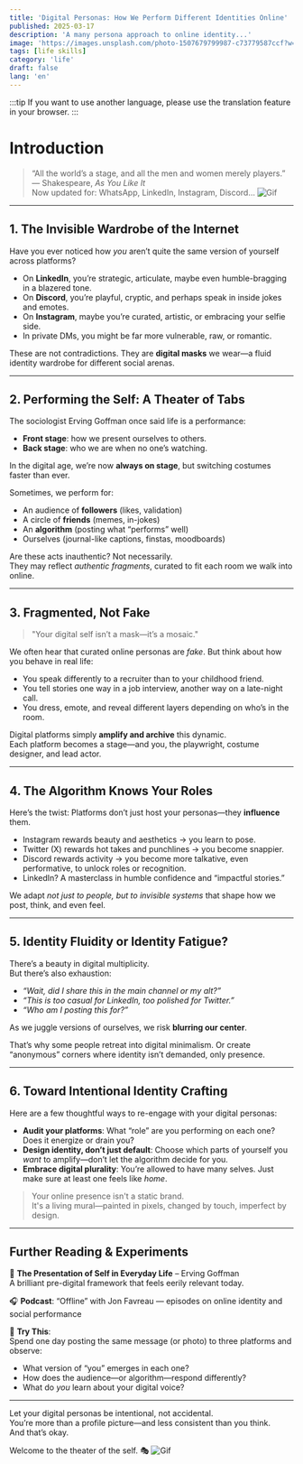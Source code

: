 ```yaml
---
title: 'Digital Personas: How We Perform Different Identities Online'
published: 2025-03-17
description: 'A many persona approach to online identity...'
image: 'https://images.unsplash.com/photo-1507679799987-c73779587ccf?w=600&auto=format&fit=crop&q=60&ixlib=rb-4.1.0&ixid=M3wxMjA3fDB8MHxzZWFyY2h8Mnx8cHJvZmVzc2lvbmFsfGVufDB8fDB8fHww'
tags: [life skills]
category: 'life'
draft: false 
lang: 'en'
---
```


:::tip
If you want to use another language, please use the translation feature in your browser.
:::
# Introduction
> “All the world’s a stage, and all the men and women merely players.”  
> — Shakespeare, *As You Like It*  
> Now updated for: WhatsApp, LinkedIn, Instagram, Discord...
![Gif](https://media.tenor.com/otNPREDAmMcAAAAm/bts-enojada.webp)
---

## 1. The Invisible Wardrobe of the Internet

Have you ever noticed how *you* aren’t quite the same version of yourself across platforms?

- On **LinkedIn**, you’re strategic, articulate, maybe even humble-bragging in a blazered tone.  
- On **Discord**, you’re playful, cryptic, and perhaps speak in inside jokes and emotes.  
- On **Instagram**, maybe you’re curated, artistic, or embracing your selfie side.  
- In private DMs, you might be far more vulnerable, raw, or romantic.

These are not contradictions. They are **digital masks** we wear—a fluid identity wardrobe for different social arenas.

---

## 2. Performing the Self: A Theater of Tabs

The sociologist Erving Goffman once said life is a performance:  
- **Front stage**: how we present ourselves to others.  
- **Back stage**: who we are when no one’s watching.

In the digital age, we’re now **always on stage**, but switching costumes faster than ever.

Sometimes, we perform for:  
- An audience of **followers** (likes, validation)  
- A circle of **friends** (memes, in-jokes)  
- An **algorithm** (posting what “performs” well)  
- Ourselves (journal-like captions, finstas, moodboards)

Are these acts inauthentic? Not necessarily.  
They may reflect *authentic fragments*, curated to fit each room we walk into online.

---

## 3. Fragmented, Not Fake

> "Your digital self isn’t a mask—it’s a mosaic."

We often hear that curated online personas are *fake*. But think about how you behave in real life:

- You speak differently to a recruiter than to your childhood friend.  
- You tell stories one way in a job interview, another way on a late-night call.  
- You dress, emote, and reveal different layers depending on who’s in the room.

Digital platforms simply **amplify and archive** this dynamic.  
Each platform becomes a stage—and you, the playwright, costume designer, and lead actor.

---

## 4. The Algorithm Knows Your Roles

Here’s the twist: Platforms don’t just host your personas—they **influence** them.

- Instagram rewards beauty and aesthetics → you learn to pose.  
- Twitter (X) rewards hot takes and punchlines → you become snappier.  
- Discord rewards activity → you become more talkative, even performative, to unlock roles or recognition.  
- LinkedIn? A masterclass in humble confidence and “impactful stories.”

We adapt *not just to people, but to invisible systems* that shape how we post, think, and even feel.

---

## 5. Identity Fluidity or Identity Fatigue?

There’s a beauty in digital multiplicity.  
But there’s also exhaustion:

- *“Wait, did I share this in the main channel or my alt?”*  
- *“This is too casual for LinkedIn, too polished for Twitter.”*  
- *“Who am I posting this for?”*

As we juggle versions of ourselves, we risk **blurring our center**.

That’s why some people retreat into digital minimalism. Or create “anonymous” corners where identity isn’t demanded, only presence.

---

## 6. Toward Intentional Identity Crafting

Here are a few thoughtful ways to re-engage with your digital personas:

- **Audit your platforms**: What “role” are you performing on each one? Does it energize or drain you?  
- **Design identity, don’t just default**: Choose which parts of yourself you *want* to amplify—don’t let the algorithm decide for you.  
- **Embrace digital plurality**: You’re allowed to have many selves. Just make sure at least one feels like *home*.

> Your online presence isn't a static brand.  
> It's a living mural—painted in pixels, changed by touch, imperfect by design.

---

## Further Reading & Experiments

📖 **The Presentation of Self in Everyday Life** – Erving Goffman  
A brilliant pre-digital framework that feels eerily relevant today.

🎧 **Podcast**: “Offline” with Jon Favreau — episodes on online identity and social performance

🧪 **Try This**:  
Spend one day posting the same message (or photo) to three platforms and observe:
- What version of “you” emerges in each one?
- How does the audience—or algorithm—respond differently?
- What do *you* learn about your digital voice?

---

Let your digital personas be intentional, not accidental.  
You’re more than a profile picture—and less consistent than you think.  
And that’s okay.

Welcome to the theater of the self. 🎭
![Gif](https://media.tenor.com/A9lZar81CG8AAAAM/leftoverture.gif)